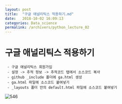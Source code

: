```yaml
---
layout: post
title:  "구글 애널리틱스 적용하기.md"
date:   2018-10-02 16:09:13
categories: Data_science
permalink: /archivers/python_lecture_02
---
```

# 구글 애널리틱스 적용하기
     - 구글 애널리틱스 회원가입
     - 설정 -> 추적 정보 -> 추적코드 탭에서 소스코드 복사
     - github _include 폴더에 ga.html 생성
     - ga.html 파일에 소스코드 붙여넣기
     - _layouts 폴더 안의 default.html 파일에 소스코드 붙여넣기

![546](https://user-images.githubusercontent.com/42957461/48408930-e42eca00-e77d-11e8-9515-db3969d8fa84.png)


